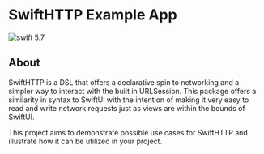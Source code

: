 # SwiftHTTP Example App

![swift 5.7](https://img.shields.io/badge/swift-5.7-blue.svg)

## About

SwiftHTTP is a DSL that offers a declarative spin to networking and a simpler way to interact with the built in URLSession. This package offers a 
similarity in syntax to SwiftUI with the intention of making it very easy to read and write network requests just as views are within the bounds 
of SwiftUI.

This project aims to demonstrate possible use cases for SwiftHTTP and illustrate how it can be utilized in your project.
